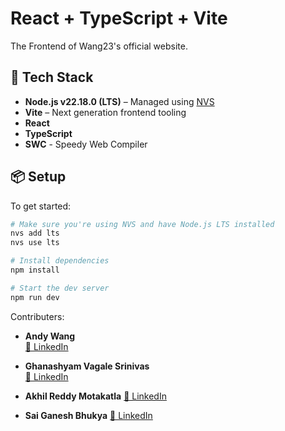 # React + TypeScript + Vite

The Frontend of Wang23's official website.

## 🚀 Tech Stack

- **Node.js v22.18.0 (LTS)** – Managed using [NVS](https://github.com/jasongin/nvs)
- **Vite** – Next generation frontend tooling
- **React**
- **TypeScript**
- **SWC** - Speedy Web Compiler

## 📦 Setup

To get started:

```bash
# Make sure you're using NVS and have Node.js LTS installed
nvs add lts
nvs use lts

# Install dependencies
npm install

# Start the dev server
npm run dev
```
Contributers:
- **Andy Wang**  
  [🔗 LinkedIn](https://www.linkedin.com/in/zhengxuwang/)

- **Ghanashyam Vagale Srinivas**  
  [🔗 LinkedIn](https://github.com/GhanashyamVagale)

- **Akhil Reddy Motakatla**
    [🔗 LinkedIn](https://www.linkedin.com/in/akhil-reddy-motakatla/)
    
- **Sai Ganesh Bhukya**
    [🔗 LinkedIn](https://www.linkedin.com/in/sai-ganesh-bhukya-08a409160/)
